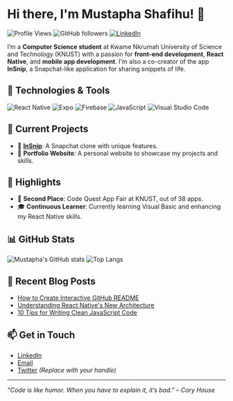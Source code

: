 # Hi there, I'm Mustapha Shafihu! 👋

![Profile Views](https://komarev.com/ghpvc/?username=ScriptSorcerer01&color=brightgreen)
![GitHub followers](https://img.shields.io/github/followers/ScriptSorcerer01?label=Follow&style=social)
[![LinkedIn](https://img.shields.io/badge/LinkedIn-Connect-blue)](https://www.linkedin.com/in/shafihu-mustapha-190468309?utm_source=share&utm_campaign=share_via&utm_content=profile&utm_medium=ios_app)

I’m a **Computer Science student** at Kwame Nkrumah University of Science and Technology (KNUST) with a passion for **front-end development**, **React Native**, and **mobile app development**. I'm also a co-creator of the app **InSnip**, a Snapchat-like application for sharing snippets of life.

## 🔧 Technologies & Tools

![React Native](https://img.shields.io/badge/-React_Native-61DAFB?style=flat&logo=react&logoColor=white)
![Expo](https://img.shields.io/badge/-Expo-000020?style=flat&logo=expo&logoColor=white)
![Firebase](https://img.shields.io/badge/-Firebase-FFCA28?style=flat&logo=firebase&logoColor=black)
![JavaScript](https://img.shields.io/badge/-JavaScript-F7DF1E?style=flat&logo=javascript&logoColor=black)
![Visual Studio Code](https://img.shields.io/badge/-VS_Code-007ACC?style=flat&logo=visual-studio-code&logoColor=white)

## 🚀 Current Projects

- 🔄 [**InSnip**](https://github.com/ScriptSorcerer01/InSnip): A Snapchat clone with unique features.
- 🎨 **Portfolio Website**: A personal website to showcase my projects and skills.

## 🌟 Highlights

- 🥈 **Second Place**: Code Quest App Fair at KNUST, out of 38 apps.
- 🎓 **Continuous Learner**: Currently learning Visual Basic and enhancing my React Native skills.

## 📊 GitHub Stats

![Mustapha's GitHub stats](https://github-readme-stats.vercel.app/api?username=ScriptSorcerer01&show_icons=true&theme=radical)
![Top Langs](https://github-readme-stats.vercel.app/api/top-langs/?username=ScriptSorcerer01&layout=compact&theme=radical)

## 📝 Recent Blog Posts

<!-- BLOG-POST-LIST:START -->
- [How to Create Interactive GitHub README](https://dev.to/)
- [Understanding React Native's New Architecture](https://dev.to/)
- [10 Tips for Writing Clean JavaScript Code](https://dev.to/)
<!-- BLOG-POST-LIST:END -->

## 📫 Get in Touch

- [LinkedIn](https://www.linkedin.com/in/shafihu-mustapha-190468309?utm_source=share&utm_campaign=share_via&utm_content=profile&utm_medium=ios_app)
- [Email](mailto:shafihumustapha0101@gmail.com)
- [Twitter](https://twitter.com/yourhandle) *(Replace with your handle)*

---

*“Code is like humor. When you have to explain it, it’s bad.” – Cory House*

